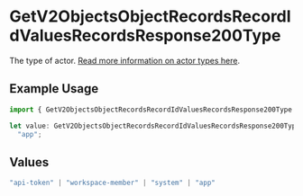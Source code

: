 # GetV2ObjectsObjectRecordsRecordIdValuesRecordsResponse200Type

The type of actor. [Read more information on actor types here](/docs/actors).

## Example Usage

```typescript
import { GetV2ObjectsObjectRecordsRecordIdValuesRecordsResponse200Type } from "attio-js/models/operations";

let value: GetV2ObjectsObjectRecordsRecordIdValuesRecordsResponse200Type =
  "app";
```

## Values

```typescript
"api-token" | "workspace-member" | "system" | "app"
```
